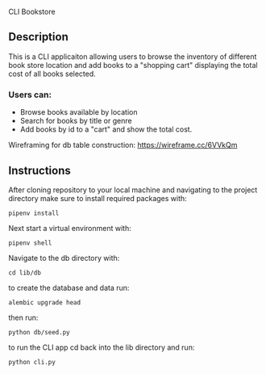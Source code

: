 CLI Bookstore

## Description
This is a CLI applicaiton allowing users to browse the inventory of different book store location and add books to a "shopping cart" displaying the total cost of all books selected. 

### Users can:
- Browse books available by location
- Search for books by title or genre
- Add books by id to a "cart" and show the total cost. 

Wireframing for db table construction: https://wireframe.cc/6VVkQm

## Instructions

After cloning repository to your local machine and navigating to the project directory make sure to install required packages with:
```
pipenv install
```
Next start a virtual environment with:
```
pipenv shell
```
Navigate to the db directory with:
```
cd lib/db
```
to create the database and data run:
```
alembic upgrade head
```
then run:
```
python db/seed.py
```
to run the CLI app cd back into the lib directory and run:
```
python cli.py
```
